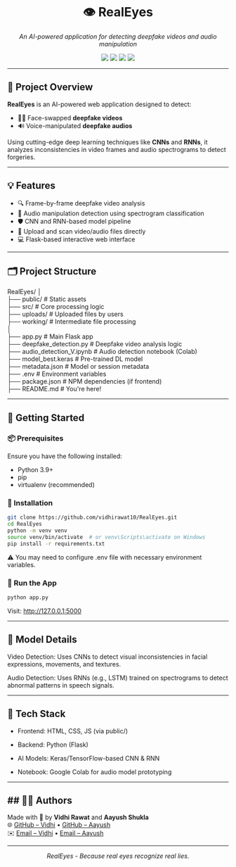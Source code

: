 <h1 align="center">👁️ RealEyes</h1>
<p align="center">
  <em>An AI-powered application for detecting deepfake videos and audio manipulation</em>
</p>

<p align="center">
  <img src="https://img.shields.io/badge/Python-3.9-blue?style=for-the-badge" />
  <img src="https://img.shields.io/badge/TensorFlow-2.0-orange?style=for-the-badge" />
  <img src="https://img.shields.io/badge/Flask-WebApp-green?style=for-the-badge" />
  <img src="https://img.shields.io/badge/DeepLearning-CNN/RNN-purple?style=for-the-badge" />
</p>

---

## 📌 Project Overview

**RealEyes** is an AI-powered web application designed to detect:
- 🧑‍🎤 Face-swapped **deepfake videos**
- 🔊 Voice-manipulated **deepfake audios**

Using cutting-edge deep learning techniques like **CNNs** and **RNNs**, it analyzes inconsistencies in video frames and audio spectrograms to detect forgeries.

---

## 💡 Features

- 🔍 Frame-by-frame deepfake video analysis
- 🧠 Audio manipulation detection using spectrogram classification
- 🛡️ CNN and RNN-based model pipeline
- 📂 Upload and scan video/audio files directly
- 💻 Flask-based interactive web interface

---

## 🗂️ Project Structure

RealEyes/
│
<br>
├── public/ # Static assets
<br>
├── src/ # Core processing logic
<br>
├── uploads/ # Uploaded files by users
<br>
├── working/ # Intermediate file processing
<br>
│
<br>
├── app.py # Main Flask app
<br>
├── deepfake_detection.py # Deepfake video analysis logic
<br>
├── audio_detection_V.ipynb # Audio detection notebook (Colab)
<br>
├── model_best.keras # Pre-trained DL model
<br>
├── metadata.json # Model or session metadata
<br>
├── .env # Environment variables
<br>
├── package.json # NPM dependencies (if frontend)
<br>
├── README.md # You're here!


---

## 🚀 Getting Started

### 📦 Prerequisites

Ensure you have the following installed:

- Python 3.9+
- pip
- virtualenv (recommended)

### 🔧 Installation

```bash
git clone https://github.com/vidhirawat10/RealEyes.git
cd RealEyes
python -m venv venv
source venv/bin/activate  # or venv\Scripts\activate on Windows
pip install -r requirements.txt
```
⚠️ You may need to configure .env file with necessary environment variables.

### 🧪 Run the App

```bash
python app.py
```
Visit: http://127.0.0.1:5000

---

## 🧠 Model Details
Video Detection: Uses CNNs to detect visual inconsistencies in facial expressions, movements, and textures.

Audio Detection: Uses RNNs (e.g., LSTM) trained on spectrograms to detect abnormal patterns in speech signals.

---

## 🤖 Tech Stack
- Frontend: HTML, CSS, JS (via public/)

- Backend: Python (Flask)

- AI Models: Keras/TensorFlow-based CNN & RNN

- Notebook: Google Colab for audio model prototyping

---

## ## 🙋‍♀️ Authors

Made with 🔬 by **Vidhi Rawat** and **Aayush Shukla**  
🌐 [GitHub – Vidhi](https://github.com/vidhirawat10) • [GitHub – Aayush](https://github.com/AayushShukla1438)  
✉️ [Email – Vidhi](mailto:vidhirawat54@gmail.com) • [Email – Aayush](mailto:aayushshukla1438@gmail.com )

---

<p align="center"><i>RealEyes - Because real eyes recognize real lies.</i></p>


